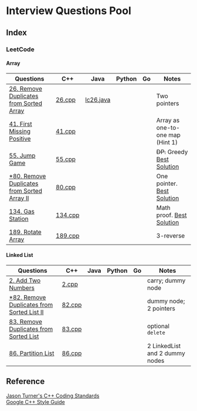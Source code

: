 # Interview Questions Pool

## Index


### LeetCode
#### Array
|Questions|C++|Java|Python|Go|Notes|
|--|--|--|--|--|--|
|[26. Remove Duplicates from Sorted Array](https://leetcode.com/problems/remove-duplicates-from-sorted-array/)|[26.cpp](cpp/26.cpp)|[lc26.java](java/lc26.java)|||Two pointers|
|[41. First Missing Positive](https://leetcode.com/problems/first-missing-positive/)|[41.cpp](cpp/41.cpp)||||Array as one-to-one map (Hint 1)|
|[55. Jump Game](https://leetcode.com/problems/jump-game/)|[55.cpp](cpp/55.cpp)||||~~DP.~~ Greedy [Best Solution](https://leetcode.com/problems/jump-game/discuss/20917/Linear-and-simple-solution-in-C%2B%2B)|
|[*80. Remove Duplicates from Sorted Array II](https://leetcode.com/problems/remove-duplicates-from-sorted-array-ii/)|[80.cpp](cpp/80.cpp)||||One pointer. [Best Solution](https://leetcode.com/problems/remove-duplicates-from-sorted-array-ii/discuss/27976/3-6-easy-lines-C%2B%2B-Java-Python-Ruby)|
|[134. Gas Station](https://leetcode.com/problems/gas-station/)|[134.cpp](cpp/134.cpp)||||Math proof. [Best Solution](https://leetcode.com/problems/gas-station/discuss/42568/Share-some-of-my-ideas.)|
|[189. Rotate Array](https://leetcode.com/problems/rotate-array/)|[189.cpp](cpp/189.cpp)||||3-reverse|

#### Linked List
|Questions|C++|Java|Python|Go|Notes|
|--|--|--|--|--|--|
|[2. Add Two Numbers](https://leetcode.com/problems/add-two-numbers/)|[2.cpp](cpp/2.cpp)||||carry; dummy node|
|[*82. Remove Duplicates from Sorted List II](https://leetcode.com/problems/remove-duplicates-from-sorted-list-ii/)|[82.cpp](cpp/82.cpp)||||dummy node; 2 pointers|
|[83. Remove Duplicates from Sorted List](https://leetcode.com/problems/remove-duplicates-from-sorted-list/)|[83.cpp](cpp/83.cpp)||||optional `delete`|
|[86. Partition List](https://leetcode.com/problems/partition-list/)|[86.cpp](cpp/86.cpp)||||2 LinkedList and 2 dummy nodes|

## Reference
[Jason Turner's C++ Coding Standards](https://gist.github.com/lefticus/10191322)  
[Google C++ Style Guide](https://google.github.io/styleguide/cppguide.html)
